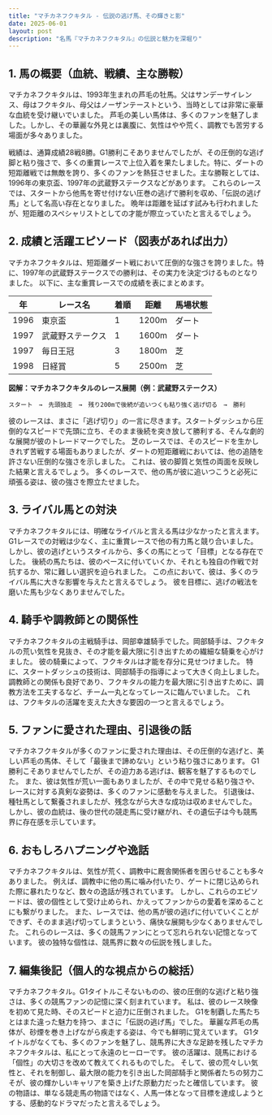 ```yaml
---
title: "マチカネフクキタル - 伝説の逃げ馬、その輝きと影"
date: 2025-06-01
layout: post
description: "名馬『マチカネフクキタル』の伝説と魅力を深堀り"
---
```


## 1. 馬の概要（血統、戦績、主な勝鞍）

マチカネフクキタルは、1993年生まれの芦毛の牡馬。父はサンデーサイレンス、母はフクキタル、母父はノーザンテーストという、当時としては非常に豪華な血統を受け継いでいました。  芦毛の美しい馬体は、多くのファンを魅了しました。しかし、その華麗な外見とは裏腹に、気性はやや荒く、調教でも苦労する場面が多々ありました。

戦績は、通算成績28戦8勝。G1勝利こそありませんでしたが、その圧倒的な逃げ脚と粘り強さで、多くの重賞レースで上位入着を果たしました。特に、ダートの短距離戦では無敵を誇り、多くのファンを熱狂させました。主な勝鞍としては、1996年の東京盃、1997年の武蔵野ステークスなどがあります。  これらのレースでは、スタートから他馬を寄せ付けない圧巻の逃げで勝利を収め、「伝説の逃げ馬」として名高い存在となりました。  晩年は距離を延ばす試みも行われましたが、短距離のスペシャリストとしての才能が際立っていたと言えるでしょう。


## 2. 成績と活躍エピソード（図表があれば出力）

マチカネフクキタルは、短距離ダート戦において圧倒的な強さを誇りました。特に、1997年の武蔵野ステークスでの勝利は、その実力を決定づけるものとなりました。  以下に、主な重賞レースでの成績を表にまとめます。

| 年 | レース名          | 着順 | 距離 | 馬場状態 |
|----|-------------------|-----|-----|---------|
| 1996 | 東京盃            | 1   | 1200m | ダート   |
| 1997 | 武蔵野ステークス | 1   | 1600m | ダート   |
| 1997 | 毎日王冠          | 3   | 1800m | 芝     |
| 1998 | 日経賞            | 5   | 2500m | 芝     |


**図解：マチカネフクキタルのレース展開（例：武蔵野ステークス）**

```
スタート　→　先頭独走　→　残り200mで後続が追いつくも粘り強く逃げ切る　→　勝利
```

彼のレースは、まさに「逃げ切り」の一言に尽きます。スタートダッシュから圧倒的なスピードで先頭に立ち、そのまま後続を突き放して勝利する、そんな劇的な展開が彼のトレードマークでした。  芝のレースでは、そのスピードを生かしきれず苦戦する場面もありましたが、ダートの短距離戦においては、他の追随を許さない圧倒的な強さを示しました。  これは、彼の脚質と気性の両面を反映した結果と言えるでしょう。  多くのレースで、他の馬が彼に追いつこうと必死に頑張る姿は、彼の強さを際立たせました。


## 3. ライバル馬との対決

マチカネフクキタルには、明確なライバルと言える馬は少なかったと言えます。G1レースでの対戦は少なく、主に重賞レースで他の有力馬と競り合いました。  しかし、彼の逃げというスタイルから、多くの馬にとって「目標」となる存在でした。  後続の馬たちは、彼のペースに付いていくか、それとも独自の作戦で対抗するか、常に難しい選択を迫られました。  この点において、彼は、多くのライバル馬に大きな影響を与えたと言えるでしょう。  彼を目標に、逃げの戦法を磨いた馬も少なくありませんでした。


## 4. 騎手や調教師との関係性

マチカネフクキタルの主戦騎手は、岡部幸雄騎手でした。岡部騎手は、フクキタルの荒い気性を見抜き、その才能を最大限に引き出すための繊細な騎乗を心がけました。  彼の騎乗によって、フクキタルは才能を存分に見せつけました。  特に、スタートダッシュの技術は、岡部騎手の指導によって大きく向上しました。  調教師との関係も良好であり、フクキタルの能力を最大限に引き出すために、調教方法を工夫するなど、チーム一丸となってレースに臨んでいました。  これは、フクキタルの活躍を支えた大きな要因の一つと言えるでしょう。


## 5. ファンに愛された理由、引退後の話

マチカネフクキタルが多くのファンに愛された理由は、その圧倒的な逃げと、美しい芦毛の馬体、そして「最後まで諦めない」という粘り強さにあります。  G1勝利こそありませんでしたが、その迫力ある逃げは、観客を魅了するものでした。  また、彼は気性が荒い一面もありましたが、その中で見せる粘り強さや、レースに対する真剣な姿勢は、多くのファンに感動を与えました。  引退後は、種牡馬として繋養されましたが、残念ながら大きな成功は収めませんでした。  しかし、彼の血統は、後の世代の競走馬に受け継がれ、その遺伝子は今も競馬界に存在感を示しています。


## 6. おもしろハプニングや逸話

マチカネフクキタルは、気性が荒く、調教中に厩舎関係者を困らせることも多々ありました。  例えば、調教中に他の馬に噛み付いたり、ゲートに閉じ込められた際に暴れたりなど、数々の逸話が残されています。  しかし、これらのエピソードは、彼の個性として受け止められ、かえってファンからの愛着を深めることにも繋がりました。  また、レースでは、他の馬が彼の逃げに付いていくことができず、そのまま逃げ切ってしまうという、痛快な展開も少なくありませんでした。  これらのレースは、多くの競馬ファンにとって忘れられない記憶となっています。  彼の独特な個性は、競馬界に数々の伝説を残しました。


## 7. 編集後記（個人的な視点からの総括）

マチカネフクキタル。G1タイトルこそないものの、彼の圧倒的な逃げと粘り強さは、多くの競馬ファンの記憶に深く刻まれています。  私は、彼のレース映像を初めて見た時、そのスピードと迫力に圧倒されました。  G1を制覇した馬たちとはまた違った魅力を持つ、まさに「伝説の逃げ馬」でした。  華麗な芦毛の馬体が、砂煙を巻き上げながら疾走する姿は、今でも鮮明に覚えています。  G1タイトルがなくても、多くのファンを魅了し、競馬界に大きな足跡を残したマチカネフクキタルは、私にとって永遠のヒーローです。  彼の活躍は、競馬における「個性」の大切さを改めて教えてくれるものでした。  そして、彼の荒々しい気性と、それを制御し、最大限の能力を引き出した岡部騎手と関係者たちの努力こそが、彼の輝かしいキャリアを築き上げた原動力だったと確信しています。  彼の物語は、単なる競走馬の物語ではなく、人馬一体となって目標を達成しようとする、感動的なドラマだったと言えるでしょう。
